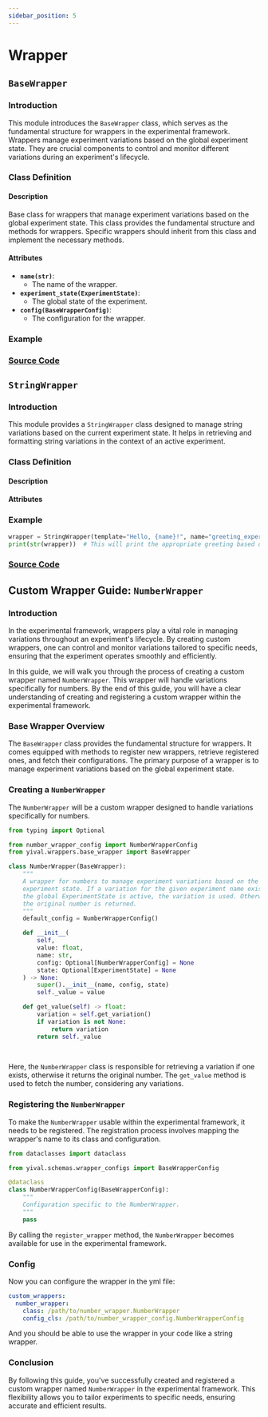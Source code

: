 ```yaml
---
sidebar_position: 5
---
```


# Wrapper

## `BaseWrapper`

### Introduction

  This module introduces the `BaseWrapper` class, which serves as the fundamental structure for wrappers in the experimental framework. Wrappers manage experiment variations based on the global experiment state. They are crucial components to control and monitor different variations during an experiment's lifecycle.

### Class Definition

#### Description

   Base class for wrappers that manage experiment variations based on the global experiment state. This class provides the fundamental structure and methods for wrappers. Specific wrappers should inherit from this class and implement the necessary methods.

#### Attributes

- **`name(str)`**:
    - The name of the wrapper.
- **`experiment_state(ExperimentState)`**:
    - The global state of the experiment.
- **`config(BaseWrapperConfig)`**:
    - The configuration for the wrapper.

### Example

### [Source Code](https://github.com/YiVal/YiVal/blob/master/src/yival/wrappers/base_wrapper.py)

## `StringWrapper`

### Introduction

  This module provides a `StringWrapper` class designed to manage string variations based on the current experiment state. It helps in retrieving and formatting string variations in the context of an active experiment.

### Class Definition

#### Description

#### Attributes

### Example

```Python
wrapper = StringWrapper(template="Hello, {name}!", name="greeting_experiment", variables={"name": "John"})
print(str(wrapper))  # This will print the appropriate greeting based on the experiment state.
```

### [Source Code](https://github.com/YiVal/YiVal/blob/master/src/yival/wrappers/string_wrapper.py)

## Custom Wrapper Guide: `NumberWrapper`

### Introduction

  In the experimental framework, wrappers play a vital role in managing variations throughout an experiment's lifecycle. By creating custom wrappers, one can control and monitor variations tailored to specific needs, ensuring that the experiment operates smoothly and efficiently.

  In this guide, we will walk you through the process of creating a custom wrapper named `NumberWrapper`. This wrapper will handle variations specifically for numbers. By the end of this guide, you will have a clear understanding of creating and registering a custom wrapper within the experimental framework.

### Base Wrapper Overview

  The `BaseWrapper` class provides the fundamental structure for wrappers. It comes equipped with methods to register new wrappers, retrieve registered ones, and fetch their configurations. The primary purpose of a wrapper is to manage experiment variations based on the global experiment state.

### Creating a `NumberWrapper`

  The `NumberWrapper` will be a custom wrapper designed to handle variations specifically for numbers.

```Python
from typing import Optional

from number_wrapper_config import NumberWrapperConfig
from yival.wrappers.base_wrapper import BaseWrapper

class NumberWrapper(BaseWrapper):
    """
    A wrapper for numbers to manage experiment variations based on the global
    experiment state. If a variation for the given experiment name exists and
    the global ExperimentState is active, the variation is used. Otherwise,
    the original number is returned.
    """
    default_config = NumberWrapperConfig()

    def __init__(
        self,
        value: float,
        name: str,
        config: Optional[NumberWrapperConfig] = None
        state: Optional[ExperimentState] = None
    ) -> None:
        super().__init__(name, config, state)
        self._value = value

    def get_value(self) -> float:
        variation = self.get_variation()
        if variation is not None:
            return variation
        return self._value
       
 
```

  Here, the `NumberWrapper` class is responsible for retrieving a variation if one exists, otherwise it returns the original number. The `get_value` method is used to fetch the number, considering any variations.

### Registering the `NumberWrapper`

  To make the `NumberWrapper` usable within the experimental framework, it needs to be registered. The registration process involves mapping the wrapper's name to its class and configuration.

```Python
from dataclasses import dataclass

from yival.schemas.wrapper_configs import BaseWrapperConfig

@dataclass
class NumberWrapperConfig(BaseWrapperConfig):
    """
    Configuration specific to the NumberWrapper.
    """
    pass
```

  By calling the `register_wrapper` method, the `NumberWrapper` becomes available for use in the experimental framework.

### Config

  Now you can configure the wrapper in the yml file:

```YAML
custom_wrappers:
  number_wrapper:
    class: /path/to/number_wrapper.NumberWrapper
    config_cls: /path/to/number_wrapper_config.NumberWrapperConfig
```

  And you should be able to use the wrapper in your code like a string wrapper.

### Conclusion

  By following this guide, you've successfully created and registered a custom wrapper named `NumberWrapper` in the experimental framework. This flexibility allows you to tailor experiments to specific needs, ensuring accurate and efficient results.
